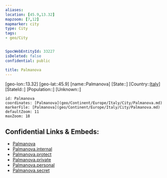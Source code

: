 ```yaml
---
aliases: 
location: [45.9,13.32]
mapzoom: [7,12] 
mapmarker: city 
type: City
tags:
- geo/City


SpocWebEntityId: 33227
isDeleted: false
confidential: public

title: Palmanova
---
```

[geo-lon::13.32]
[geo-lat::45.9]
[name::Palmanova]
[State::]
[Country::[Italy](geo/Continent/Europe/Italy.md)]
[StateId::]
[Population::]
[Unknown::]


```leaflet
id: Palmanova
coordinates: [Palmanova](geo/Continent/Europe/Italy/City/Palmanova.md)
markerFile: [Palmanova](geo/Continent/Europe/Italy/City/Palmanova.md)
defaultZoom: 11 
maxZoom: 18
```


## Confidential Links & Embeds: 
- [Palmanova](../../../../../../_public/geo/Continent/Europe/Italy/City/Palmanova.md) 
- [Palmanova.internal](../../../../../../_internal/geo/Continent/Europe/Italy/City/Palmanova.internal.md) 
- [Palmanova.protect](../../../../../../_protect/geo/Continent/Europe/Italy/City/Palmanova.protect.md) 
- [Palmanova.private](../../../../../../_private/geo/Continent/Europe/Italy/City/Palmanova.private.md) 
- [Palmanova.personal](../../../../../../_personal/geo/Continent/Europe/Italy/City/Palmanova.personal.md) 
- [Palmanova.secret](../../../../../../_secret/geo/Continent/Europe/Italy/City/Palmanova.secret.md) 
